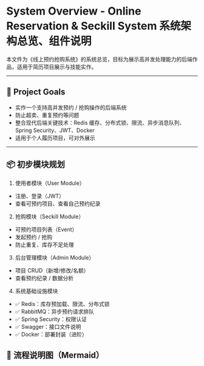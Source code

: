 # System Overview - Online Reservation & Seckill System 系统架构总览、组件说明 

本文件为《线上预约抢购系统》的系统总览，目标为展示高并发处理能力的后端作品，适用于简历项目展示与技能实作。

---

## 💼 Project Goals

- 实作一个支持高并发预约 / 抢购操作的后端系统
- 防止超卖、重复预约等问题
- 整合现代后端关键技术：Redis 缓存、分布式锁、限流、异步消息队列、Spring Security、JWT、Docker
- 适用于个人履历项目，可对外展示

---

## 📦 初步模块规划
1. 使用者模块（User Module）
- 注册、登录（JWT）
- 查看可预约项目、查看自己预约纪录

2. 抢购模块（Seckill Module）
- 可预约项目列表（Event）
- 发起预约 / 抢购
- 防止重复、库存不足处理

3. 后台管理模块（Admin Module）
- 项目 CRUD（新增/修改/名额）
- 查看预约纪录 / 数据分析

4. 系统基础设施模块
- ✅ Redis：库存预加载、限流、分布式锁
- ✅ RabbitMQ：异步预约请求排队
- ✅ Spring Security：权限认证
- ✅ Swagger：接口文件说明
- ✅ Docker：部署封装（进阶）

## 🔐 流程说明图（Mermaid）